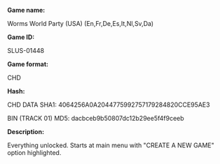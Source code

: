 **Game name:**

Worms World Party (USA) (En,Fr,De,Es,It,Nl,Sv,Da)

**Game ID:**

SLUS-01448

**Game format:**

CHD

**Hash:**

CHD DATA SHA1: 4064256A0A2044775992757179284820CCE95AE3

BIN (TRACK 01) MD5: dacbceb9b50807dc12b29ee5f4f9ceeb

**Description:**

Everything unlocked. Starts at main menu with "CREATE A NEW GAME" option highlighted.
